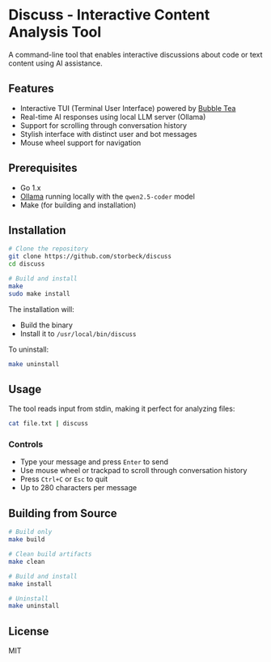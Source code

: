 # Discuss - Interactive Content Analysis Tool

A command-line tool that enables interactive discussions about code or text content using AI assistance.

## Features

- Interactive TUI (Terminal User Interface) powered by [Bubble Tea](https://github.com/charmbracelet/bubbletea)
- Real-time AI responses using local LLM server (Ollama)
- Support for scrolling through conversation history
- Stylish interface with distinct user and bot messages
- Mouse wheel support for navigation

## Prerequisites

- Go 1.x
- [Ollama](https://ollama.ai/) running locally with the `qwen2.5-coder` model
- Make (for building and installation)

## Installation

```bash
# Clone the repository
git clone https://github.com/storbeck/discuss
cd discuss

# Build and install
make
sudo make install
```

The installation will:
- Build the binary
- Install it to `/usr/local/bin/discuss`

To uninstall:
```bash
make uninstall
```

## Usage

The tool reads input from stdin, making it perfect for analyzing files:

```bash
cat file.txt | discuss
```

### Controls

- Type your message and press `Enter` to send
- Use mouse wheel or trackpad to scroll through conversation history
- Press `Ctrl+C` or `Esc` to quit
- Up to 280 characters per message

## Building from Source

```bash
# Build only
make build

# Clean build artifacts
make clean

# Build and install
make install

# Uninstall
make uninstall
```

## License

MIT